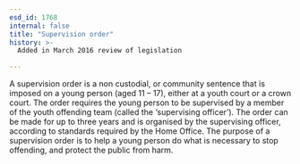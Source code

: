 ```yaml
---
esd_id: 1768
internal: false
title: "Supervision order"
history: >-
  Added in March 2016 review of legislation

---
```


A supervision order is a non custodial, or community sentence that is imposed on a young person (aged 11 – 17), either at a youth court or a crown court. The order requires the young person to be supervised by a member of the youth offending team (called the ‘supervising officer’). The order can be made for up to three years and is organised by the supervising officer, according to standards required by the Home Office.  The purpose of a supervision order is to help a young person do what is necessary to stop offending, and protect the public from harm.


